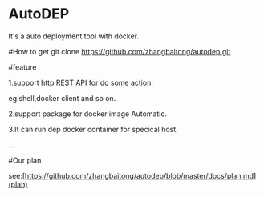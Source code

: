 # AutoDEP
It's a auto deployment tool with docker.

#How to get
git clone https://github.com/zhangbaitong/autodep.git

#feature

1.support http REST API for do some action.

eg.shell,docker client and so on.

2.support package for docker image Automatic.

3.It can run dep docker container for specical host.

...

#Our plan

see:[https://github.com/zhangbaitong/autodep/blob/master/docs/plan.md](plan)
